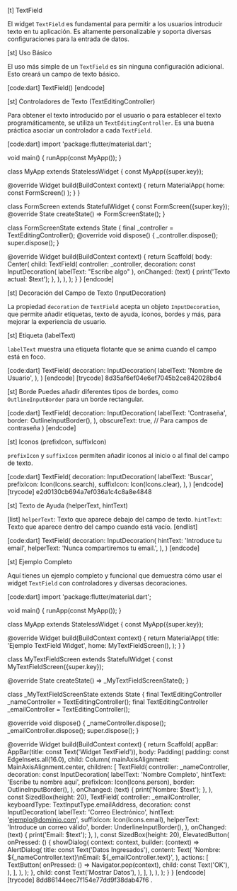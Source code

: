 [t] TextField

El widget `TextField` es fundamental para permitir a los usuarios introducir texto en tu aplicación. Es altamente personalizable y soporta diversas configuraciones para la entrada de datos.

[st] Uso Básico

El uso más simple de un `TextField` es sin ninguna configuración adicional. Esto creará un campo de texto básico.

[code:dart]
TextField()
[endcode]

[st] Controladores de Texto (TextEditingController)

Para obtener el texto introducido por el usuario o para establecer el texto programáticamente, se utiliza un `TextEditingController`. Es una buena práctica asociar un controlador a cada `TextField`.

[code:dart]
import 'package:flutter/material.dart';

void main() {
  runApp(const MyApp());
}

class MyApp extends StatelessWidget {
  const MyApp({super.key});

  @override
  Widget build(BuildContext context) {
    return MaterialApp(
      home: const FormScreen()
    );
  }
}

class FormScreen extends StatefulWidget {
  const FormScreen({super.key});
  @override
  State<FormScreen> createState() => FormScreenState();
}

class FormScreenState extends State<FormScreen> {
  final _controller = TextEditingController();
  @override
  void dispose() {
    _controller.dispose();
    super.dispose();
  }

  @override
  Widget build(BuildContext context) {
    return Scaffold(
      body: Center(
        child: TextField(
          controller: _controller,
          decoration: const InputDecoration(
            labelText: "Escribe algo"
          ),
          onChanged: (text) {
            print('Texto actual: $text');
          },
        ),
      ),
    );
  }
}
[endcode]

[st] Decoración del Campo de Texto (InputDecoration)

La propiedad `decoration` de `TextField` acepta un objeto `InputDecoration`, que permite añadir etiquetas, texto de ayuda, iconos, bordes y más, para mejorar la experiencia de usuario.

[st] Etiqueta (labelText)

`labelText` muestra una etiqueta flotante que se anima cuando el campo está en foco.

[code:dart]
TextField(
  decoration: InputDecoration(
    labelText: 'Nombre de Usuario',
  ),
)
[endcode]
[trycode] 8d35af6ef04e6ef7045b2ce842028bd4

[st] Borde 
Puedes añadir diferentes tipos de bordes, como `OutlineInputBorder` para un borde rectangular.

[code:dart]
TextField(
  decoration: InputDecoration(
    labelText: 'Contraseña',
    border: OutlineInputBorder(),
  ),
  obscureText: true, // Para campos de contraseña
)
[endcode]

[st] Iconos (prefixIcon, suffixIcon)

`prefixIcon` y `suffixIcon` permiten añadir iconos al inicio o al final del campo de texto.

[code:dart]
TextField(
  decoration: InputDecoration(
    labelText: 'Buscar',
    prefixIcon: Icon(Icons.search),
    suffixIcon: Icon(Icons.clear),
  ),
)
[endcode]
[trycode] e2d0130cb694a7ef036a1c4c8a8e4848

[st] Texto de Ayuda (helperText, hintText)

[list]
`helperText`: Texto que aparece debajo del campo de texto.
`hintText`: Texto que aparece dentro del campo cuando está vacío.
[endlist]

[code:dart]
TextField(
  decoration: InputDecoration(
    hintText: 'Introduce tu email',
    helperText: 'Nunca compartiremos tu email.',
  ),
)
[endcode]

[st] Ejemplo Completo

Aquí tienes un ejemplo completo y funcional que demuestra cómo usar el widget `TextField` con controladores y diversas decoraciones.

[code:dart]
import 'package:flutter/material.dart';

void main() {
  runApp(const MyApp());
}

class MyApp extends StatelessWidget {
  const MyApp({super.key});

  @override
  Widget build(BuildContext context) {
    return MaterialApp(
      title: 'Ejemplo TextField Widget',
      home: MyTextFieldScreen(),
    );
  }
}

class MyTextFieldScreen extends StatefulWidget {
  const MyTextFieldScreen({super.key});

  @override
  State<MyTextFieldScreen> createState() => _MyTextFieldScreenState();
}

class _MyTextFieldScreenState extends State<MyTextFieldScreen> {
  final TextEditingController _nameController = TextEditingController();
  final TextEditingController _emailController = TextEditingController();

  @override
  void dispose() {
    _nameController.dispose();
    _emailController.dispose();
    super.dispose();
  }

  @override
  Widget build(BuildContext context) {
    return Scaffold(
      appBar: AppBar(title: const Text('Widget TextField')),
      body: Padding(
        padding: const EdgeInsets.all(16.0),
        child: Column(
          mainAxisAlignment: MainAxisAlignment.center,
          children: [
            TextField(
              controller: _nameController,
              decoration: const InputDecoration(
                labelText: 'Nombre Completo',
                hintText: 'Escribe tu nombre aquí',
                prefixIcon: Icon(Icons.person),
                border: OutlineInputBorder(),
              ),
              onChanged: (text) {
                print('Nombre: $text');
              },
            ),
            const SizedBox(height: 20),
            TextField(
              controller: _emailController,
              keyboardType: TextInputType.emailAddress,
              decoration: const InputDecoration(
                labelText: 'Correo Electrónico',
                hintText: 'ejemplo@dominio.com',
                suffixIcon: Icon(Icons.email),
                helperText: 'Introduce un correo válido',
                border: UnderlineInputBorder(),
              ),
              onChanged: (text) {
                print('Email: $text');
              },
            ),
            const SizedBox(height: 20),
            ElevatedButton(
              onPressed: () {
                showDialog(
                  context: context,
                  builder: (context) => AlertDialog(
                    title: const Text('Datos Ingresados'),
                    content: Text(
                      'Nombre: ${_nameController.text}\nEmail: ${_emailController.text}',
                    ),
                    actions: [
                      TextButton(
                        onPressed: () => Navigator.pop(context),
                        child: const Text('OK'),
                      ),
                    ],
                  ),
                );
              },
              child: const Text('Mostrar Datos'),
            ),
          ],
        ),
      ),
    );
  }
}
[endcode]
[trycode] 8dd86144eec7f154e77dd9f38dab47f6
.